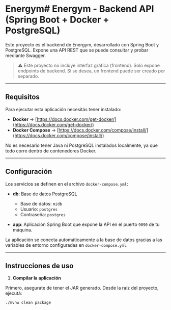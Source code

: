 # Energym# Energym - Backend API (Spring Boot + Docker + PostgreSQL)

Este proyecto es el backend de Energym, desarrollado con Spring Boot y PostgreSQL. Expone una API REST que se puede consultar y probar mediante Swagger.

> ⚠️ Este proyecto no incluye interfaz gráfica (frontend). Solo expone endpoints de backend. Si se desea, un frontend puede ser creado por separado.

---

## Requisitos

Para ejecutar esta aplicación necesitás tener instalado:

- **Docker** → [https://docs.docker.com/get-docker/](https://docs.docker.com/get-docker/)
- **Docker Compose** → [https://docs.docker.com/compose/install/](https://docs.docker.com/compose/install/)

No es necesario tener Java ni PostgreSQL instalados localmente, ya que todo corre dentro de contenedores Docker.

---

## Configuración

Los servicios se definen en el archivo `docker-compose.yml`:

- **db**: Base de datos PostgreSQL
  - Base de datos: `midb`
  - Usuario: `postgres`
  - Contraseña: `postgres`

- **app**: Aplicación Spring Boot que expone la API en el puerto `9090` de tu máquina.

La aplicación se conecta automáticamente a la base de datos gracias a las variables de entorno configuradas en `docker-compose.yml`.

---

## Instrucciones de uso

1. **Compilar la aplicación**

Primero, asegurate de tener el JAR generado. Desde la raíz del proyecto, ejecutá:

```bash
./mvnw clean package
